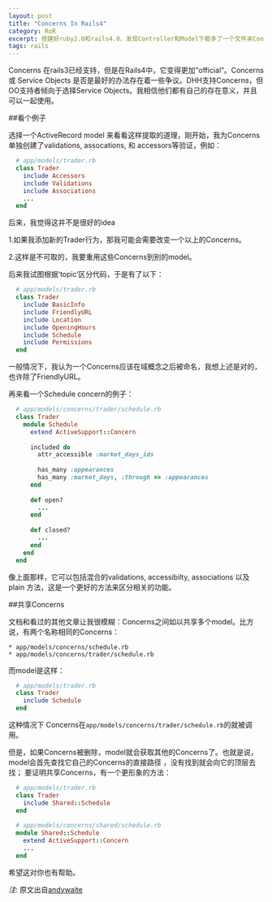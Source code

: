```yaml
---
layout: post
title: "Concerns In Rails4"
category: RoR
excerpt: 搭建好ruby2.0和rails4.0，发现Controller和Model下都多了一个文件夹Concerns.
tags: rails
---
```


Concerns 在rails3已经支持，但是在Rails4中，它变得更加”official“。Concerns 或 Service Objects 是否是最好的办法存在着一些争议。DHH支持Concerns，但OO支持者倾向于选择Service Objects。我相信他们都有自己的存在意义，并且可以一起使用。

##看个例子

>

选择一个ActiveRecord model 来看看这样提取的道理，刚开始，我为Concerns单独创建了validations, assocations, 和 accessors等验证，例如：

~~~ruby
  # app/models/trader.rb
  class Trader
    include Accessors
    include Validations
    include Associations
    ...
  end
~~~

后来，我觉得这并不是很好的idea

  1.如果我添加新的Trader行为，那我可能会需要改变一个以上的Concerns。
  
  2.这样是不可取的，我要重用这些Concerns到别的model。

后来我试图根据‘topic’区分代码，于是有了以下：

~~~ruby
  # app/models/trader.rb
  class Trader
    include BasicInfo
    include FriendlyURL
    include Location
    include OpeningHours
    include Schedule
    include Permissions
  end
~~~

一般情况下，我认为一个Concerns应该在域概念之后被命名，我想上述是对的，也许除了FriendlyURL。

再来看一个Schedule concern的例子：

~~~ruby
  # app/models/concerns/trader/schedule.rb
  class Trader
    module Schedule
      extend ActiveSupport::Concern
  
      included do
        attr_accessible :market_days_ids
  
        has_many :appearances
        has_many :market_days, :through => :appearances
      end
  
      def open?
        ...
      end
  
      def closed?
        ...
      end
    end
  end
~~~

像上面那样，它可以包括混合的validations, accessibilty, associations 以及 plain 方法，这是一个更好的方法来区分相关的功能。

##共享Concerns

>

文档和看过的其他文章让我很模糊：Concerns之间如以共享多个model。比方说，有两个名称相同的Concerns：

    * app/models/concerns/schedule.rb
    * app/models/concerns/trader/schedule.rb

而model是这样：

~~~ruby
  # app/models/trader.rb
  class Trader
    include Schedule
  end
~~~

这种情况下 Concerns在`app/models/concerns/trader/schedule.rb`的就被调用。

但是，如果Concerns被删除，model就会获取其他的Concerns了。也就是说，model会首先查找它自己的Concerns的直接路径	，没有找到就会向它的顶层去找；
要证明共享Concerns，有一个更形象的方法：

~~~ruby
  # app/models/trader.rb
  class Trader
    include Shared::Schedule
  end
  
  # app/models/concerns/shared/schedule.rb
  module Shared::Schedule
    extend ActiveSupport::Concern
    ...
  end
~~~

希望这对你也有帮助。

*注*: 原文出自[andywaite](http://blog.andywaite.com/2012/12/23/exploring-concerns-for-rails-4/)